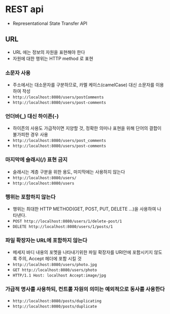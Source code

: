 # REST api

- Representational State Transfer API

## URL

- URL 에는 정보의 자원을 표현해야 한다
- 자원에 대한 행위는 HTTP method 로 표현

### 소문자 사용

- 주소에서는 대소문자를 구분하므로, 카멜 케이스(camelCase) 대신 소문자를 이용하여 작성
- `http://localhost:8080/users/postComments`
- `http://localhost:8080/users/post-comments`

### 언더바(\_) 대신 하이픈(-)

- 하이픈의 사용도 가급적이면 지양할 것, 정확한 의미나 표현을 위해 단어의 결합이 불가피한 경우 사용
- `http://localhost:8080/users/post_comments`
- `http://localhost:8080/users/post-comments`

### 마지막에 슬래시(/) 표현 금지

- 슬래시는 계층 구분을 위한 용도, 마지막에는 사용하지 않는다
- `http://localhost:8080/users/`
- `http://localhost:8080/users`

### 행위는 포함하지 않는다

- 행위는 최대한 HTTP METHOD(GET, POST, PUT, DELETE ...)을 사용하여 나타낸다.
- `POST http://localhost:8080/users/1/delete-post/1`
- `DELETE http://localhost:8080/users/1/posts/1`

### 파일 확장자는 URL에 포함하지 않는다

- 메세지 바디 내용의 포멧을 나타내기위한 파일 확장자를 URI안에 포함시키지 않도록 주의, Accept 헤더에 포함 시킬 것
- `http://localhost:8080/users/photo.jpg`
- `GET http://localhost:8080/users/photo`
- `HTTP/1.1 Host: localhost Accept:image/jpg`

### 가급적 명사를 사용하되, 컨트롤 자원의 의미는 예외적으로 동사를 사용한다

- `http://localhost:8080/posts/duplicating`
- `http://localhost:8080/posts/duplicate`
